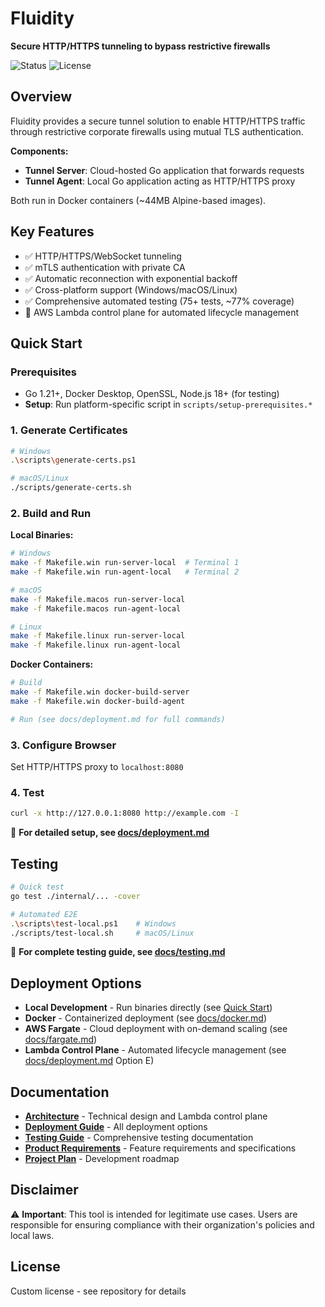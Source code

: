 # Fluidity

**Secure HTTP/HTTPS tunneling to bypass restrictive firewalls**

![Status](https://img.shields.io/badge/status-phase_1_(alpha)-blue)
![License](https://img.shields.io/badge/license-custom-lightgrey)

## Overview

Fluidity provides a secure tunnel solution to enable HTTP/HTTPS traffic through restrictive corporate firewalls using mutual TLS authentication.

**Components:**
- **Tunnel Server**: Cloud-hosted Go application that forwards requests
- **Tunnel Agent**: Local Go application acting as HTTP/HTTPS proxy

Both run in Docker containers (~44MB Alpine-based images).

## Key Features

- ✅ HTTP/HTTPS/WebSocket tunneling
- ✅ mTLS authentication with private CA
- ✅ Automatic reconnection with exponential backoff
- ✅ Cross-platform support (Windows/macOS/Linux)
- ✅ Comprehensive automated testing (75+ tests, ~77% coverage)
- 🚧 AWS Lambda control plane for automated lifecycle management

## Quick Start

### Prerequisites
- Go 1.21+, Docker Desktop, OpenSSL, Node.js 18+ (for testing)
- **Setup**: Run platform-specific script in `scripts/setup-prerequisites.*`

### 1. Generate Certificates
```bash
# Windows
.\scripts\generate-certs.ps1

# macOS/Linux
./scripts/generate-certs.sh
```

### 2. Build and Run

**Local Binaries:**
```bash
# Windows
make -f Makefile.win run-server-local  # Terminal 1
make -f Makefile.win run-agent-local   # Terminal 2

# macOS
make -f Makefile.macos run-server-local
make -f Makefile.macos run-agent-local

# Linux
make -f Makefile.linux run-server-local
make -f Makefile.linux run-agent-local
```

**Docker Containers:**
```bash
# Build
make -f Makefile.win docker-build-server
make -f Makefile.win docker-build-agent

# Run (see docs/deployment.md for full commands)
```

### 3. Configure Browser
Set HTTP/HTTPS proxy to `localhost:8080`

### 4. Test
```bash
curl -x http://127.0.0.1:8080 http://example.com -I
```

📖 **For detailed setup, see [docs/deployment.md](docs/deployment.md)**

## Testing

```bash
# Quick test
go test ./internal/... -cover

# Automated E2E
.\scripts\test-local.ps1    # Windows
./scripts/test-local.sh     # macOS/Linux
```

📖 **For complete testing guide, see [docs/testing.md](docs/testing.md)**

## Deployment Options

- **Local Development** - Run binaries directly (see [Quick Start](#quick-start))
- **Docker** - Containerized deployment (see [docs/docker.md](docs/docker.md))
- **AWS Fargate** - Cloud deployment with on-demand scaling (see [docs/fargate.md](docs/fargate.md))
- **Lambda Control Plane** - Automated lifecycle management (see [docs/deployment.md](docs/deployment.md) Option E)

## Documentation

- **[Architecture](docs/architecture.md)** - Technical design and Lambda control plane
- **[Deployment Guide](docs/deployment.md)** - All deployment options
- **[Testing Guide](docs/testing.md)** - Comprehensive testing documentation
- **[Product Requirements](docs/PRD.md)** - Feature requirements and specifications
- **[Project Plan](docs/plan.md)** - Development roadmap

## Disclaimer

⚠️ **Important**: This tool is intended for legitimate use cases. Users are responsible for ensuring compliance with their organization's policies and local laws.

## License

Custom license - see repository for details
